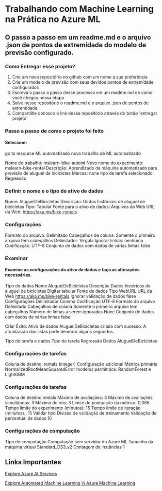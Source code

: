 # Trabalhando com Machine Learning na Prática no Azure ML
## O passo a passo em um readme.md e o arquivo .json de pontos de extremidade do modelo de previsão configurado. 

### Como Entregar esse projeto?
1. Crie um novo repositório no github com um nome a sua preferência
2. Crie um modelo de previsão com seus devidos pontos de extremidade configurados
3. Escreva o passo a passo desse processo em um readme.md de como você chegou nessa etapa
4. Salve nesse repositório o readme.md e o arquivo .json de pontos de extremidade
5. Compartilhe conosco o link desse repositório através do botão 'entregar projeto'

### Passo a passo de como o projeto foi feito

#### Selecione: 
go to resource 
ML automatizado
novo trabalho de ML automatizado

Nome do trabalho: mslearn-bike-automl
Novo nome do experimento: mslearn-bike-rental
Descrição: Aprendizado de máquina automatizado para previsão de aluguel de bicicletas
Marcas: none
tipo de tarefa selecionado: Regressão

### Definir o nome e o tipo do ativo de dados
Nome: AluguelDeBicicletas
Descrição: Dados históricos de aluguel de bicicletas
Tipo: Tabular
Fonte para o ativo de dados: Arquivos da Web
URL da Web: https://aka.ms/bike-rentals

### Configurações
Formato do arquivo: Delimitado
Cabeçalhos de coluna: Somente o primeiro arquivo tem cabeçalhos
Delimitador: Virgula
Ignorar linhas: nenhuma
Codificação: UTF-8
Conjunto de dados com dados de várias linhas
false

### Examinar
#### Examine as configurações do ativo de dados e faça as alterações necessárias.
Tipo de dados
Nome
AluguelDeBicicletas
Descrição
Dados históricos de aluguel de bicicletas
Digitar
tabular
Fonte de dados
Tipo
WebURL
URL da Web
https://aka.ms/bike-rentals
Ignorar validação de dados
false
Configurações
Delimitador
Comma
Codificação
UTF-8
Formato do arquivo
Delimitado
Cabeçalhos de coluna
Somente o primeiro arquivo tem cabeçalhos
Número de linhas a serem ignoradas
None
Conjunto de dados com dados de várias linhas
false

Criar
Êxito: Ativo de dados AluguelDeBicicletas criado com sucesso. A atualização das listas pode demorar alguns segundos.

Tipo de tarefa e dados
Tipo de tarefa
Regressão
Dados
AluguelDeBicicletas

### Configurações de tarefas
Coluna de destino: rentals (integer)
Configuração adicional
Métrica primária
NormalizedRootMeanSquaredError
modelos permitidos: RandomForest e LightGBM

### Configurações de tarefas
Coluna de destino
rentals
Máximo de avaliações: 3
Máximo de avaliações simultâneas: 3
Máximo de nós: 3
Limite de pontuação da métrica: 0,085
Tempo limite do experimento (minutos): 15
Tempo limite de iteração (minutos).: 15
Validar tipo
Divisão de validação de treinamento
Validação de percentual de dados
10

### Configurações de computação
Tipo de computação
Computação sem servidor do Azure ML
Tamanho da máquina virtual
Standard_DS3_v2
Contagem de instâncias
1

## Links Importantes
[Explore Azure AI Services](https://microsoftlearning.github.io/mslearn-ai-fundamentals/Instructions/Labs/02-content-safety.html)

[Explore Automated Machine Learning in Azure Machine Learning](https://microsoftlearning.github.io/mslearn-ai-fundamentals/Instructions/Labs/01-machine-learning.html)

